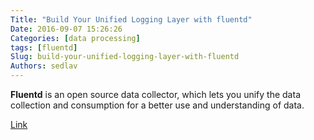 ```yaml
---
Title: "Build Your Unified Logging Layer with fluentd"
Date: 2016-09-07 15:26:26
Categories: [data processing]
tags: [fluentd]
Slug: build-your-unified-logging-layer-with-fluentd
Authors: sedlav
---
```


**Fluentd** is an open source data collector, which lets you unify the data collection and consumption for a better use and understanding of data.

[Link](http://www.fluentd.org/)
